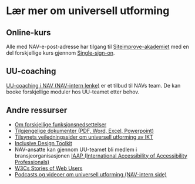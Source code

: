 # Lær mer om universell utforming

## Online-kurs
Alle med NAV-e-post-adresse har tilgang til [Siteimprove-akademiet](https://siteimprove.litmos.com/home/library) med en del forskjellige kurs gjennom [Single-sign-on](https://my2.siteimprove.com/Auth/Saml2/6274809).

## UU-coaching
[UU-coaching i NAV (NAV-intern lenke)](https://navno.sharepoint.com/sites/universellutformingavikt/SitePages/Moduler.aspx) er et tilbud til NAVs team. De kan booke forskjellige moduler hos UU-teamet etter behov.

## Andre ressurser
- [Om forskjellige funksjonsnedsettelser](https://navikt.github.io/uu/l%C3%A6re-mer/funksjonsnedsettelser/)
- [Tilgjengelige dokumenter (PDF, Word, Excel, Powerpoint)](https://navikt.github.io/uu/l%C3%A6re-mer/dokumenter/)
- [Tilsynets veiledningssider om universell utforming av IKT](http://uutilsynet.no)
- [Inclusive Design Toolkit](http://www.inclusivedesigntoolkit.com/whatis/whatis.html)
- NAV-ansatte kan gjennom UU-teamet bli medlem i bransjeorganisasjonen [IAAP (International Accessibility of Accessibility Professionals)](http://www.iaapnordic.org/)
- [W3Cs Stories of Web Users](https://www.w3.org/WAI/people-use-web/user-stories/)
- [Podcasts og videoer om universell utforming (NAV-intern side)](https://navno.sharepoint.com/sites/universellutformingavikt/SitePages/Podcast%20og%20video.aspx)
